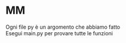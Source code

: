 # MM
Ogni file py è un argomento che abbiamo fatto
<br>
Esegui main.py per provare tutte le funzioni

